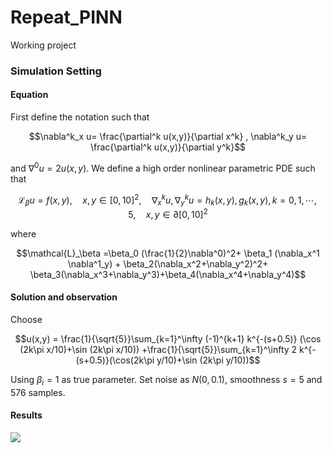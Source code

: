# Repeat_PINN
Working project


### Simulation Setting

#### Equation
First define the notation such that

$$\nabla^k_x u= \frac{\partial^k u(x,y)}{\partial x^k} , \nabla^k_y u= \frac{\partial^k u(x,y)}{\partial y^k}$$

and $\nabla^0 u = 2u(x,y)$. We define a high order nonlinear parametric PDE such that

$$\mathcal{L}_\beta u= f(x,y) ,\quad x,y \in [0,10]^2,\quad \nabla_x^{k}u,\nabla_y^ku= h_k(x,y),g_k(x,y),k=0,1,\cdots,5,\quad x,y\in \partial[0,10]^2$$

where 

$$\mathcal{L}_\beta =\beta_0 (\frac{1}{2}\nabla^0)^2+ \beta_1 (\nabla_x^1 \nabla^1_y) + \beta_2(\nabla_x^2+\nabla_y^2)^2+ \beta_3(\nabla_x^3+\nabla_y^3)+\beta_4(\nabla_x^4+\nabla_y^4)$$

#### Solution and observation
Choose 

$$u(x,y) = \frac{1}{\sqrt{5}}\sum_{k=1}^\infty (-1)^{k+1} k^{-(s+0.5)} (\cos (2k\pi x/10)+\sin (2k\pi x/10)) +\frac{1}{\sqrt{5}}\sum_{k=1}^\infty 2 k^{-(s+0.5)}(\cos(2k\pi y/10)+\sin (2k\pi y/10))$$

Using $\beta_i = 1$ as true parameter. Set noise as $N(0,0.1)$, smoothness $s=5$ and $576$ samples. 

#### Results

![]('para.png')

